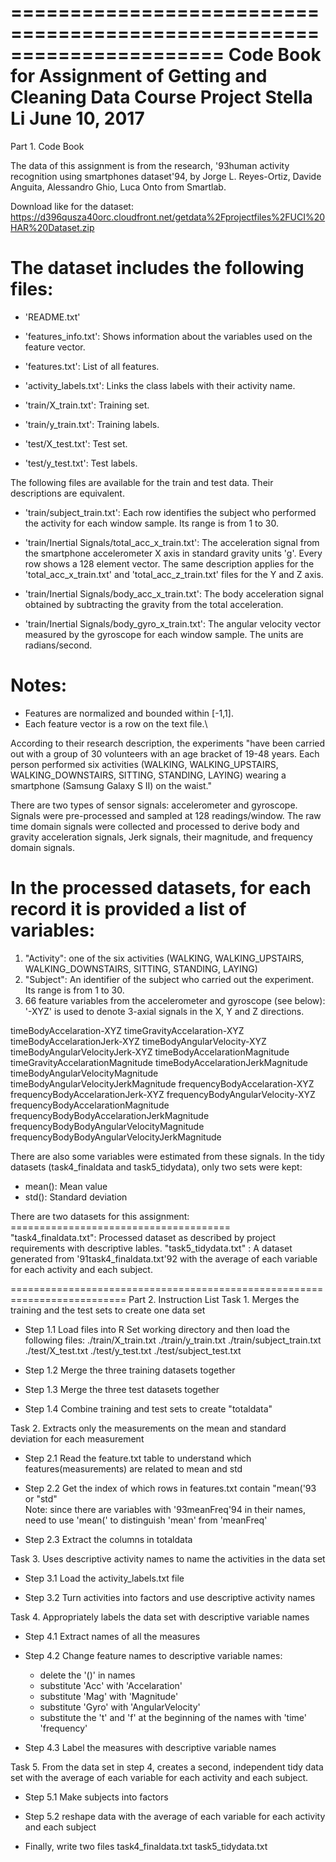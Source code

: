 ======================================================================
Code Book for Assignment of Getting and Cleaning Data Course Project
Stella Li
June 10, 2017
======================================================================
Part 1. Code Book

The data of this assignment is from the research, \'93human activity recognition using smartphones dataset\'94, by Jorge L. Reyes-Ortiz, Davide Anguita, Alessandro Ghio, Luca Onto from Smartlab.

Download like for the dataset:
https://d396qusza40orc.cloudfront.net/getdata%2Fprojectfiles%2FUCI%20HAR%20Dataset.zip

The dataset includes the following files:
=========================================
- 'README.txt'

- 'features_info.txt': Shows information about the variables used on the feature vector.

- 'features.txt': List of all features.

- 'activity_labels.txt': Links the class labels with their activity name.

- 'train/X_train.txt': Training set.

- 'train/y_train.txt': Training labels.

- 'test/X_test.txt': Test set.

- 'test/y_test.txt': Test labels.

The following files are available for the train and test data. Their descriptions are equivalent. 

- 'train/subject_train.txt': Each row identifies the subject who performed the activity for each window sample. Its range is from 1 to 30. 

- 'train/Inertial Signals/total_acc_x_train.txt': The acceleration signal from the smartphone accelerometer X axis in standard gravity units 'g'. Every row shows a 128 element vector. The same description applies for the 'total_acc_x_train.txt' and 'total_acc_z_train.txt' files for the Y and Z axis. 

- 'train/Inertial Signals/body_acc_x_train.txt': The body acceleration signal obtained by subtracting the gravity from the total acceleration. 

- 'train/Inertial Signals/body_gyro_x_train.txt': The angular velocity vector measured by the gyroscope for each window sample. The units are radians/second. 

Notes: 
======
- Features are normalized and bounded within [-1,1].
- Each feature vector is a row on the text file.\

According to their research description, the experiments "have been carried out with a group of 30 volunteers with an age bracket of 19-48 years. Each person performed six activities (WALKING, WALKING_UPSTAIRS, WALKING_DOWNSTAIRS, SITTING, STANDING, LAYING) wearing a smartphone (Samsung Galaxy S II) on the waist."

There are two types of sensor signals: accelerometer and gyroscope. Signals were pre-processed and sampled at 128 readings/window. The raw time domain signals were collected and processed to derive body and gravity acceleration signals, Jerk signals, their magnitude, and frequency domain signals.

In the processed datasets, for each record it is provided a list of variables:
=======================================
1. "Activity": one of the six activities (WALKING, WALKING_UPSTAIRS, WALKING_DOWNSTAIRS, SITTING, STANDING, LAYING)
2. "Subject": An identifier of the subject who carried out the experiment. Its range is from 1 to 30.
3. 66 feature variables from the accelerometer and gyroscope (see below):
'-XYZ' is used to denote 3-axial signals in the X, Y and Z directions.

timeBodyAccelaration-XYZ
timeGravityAccelaration-XYZ
timeBodyAccelarationJerk-XYZ
timeBodyAngularVelocity-XYZ
timeBodyAngularVelocityJerk-XYZ
timeBodyAccelarationMagnitude
timeGravityAccelarationMagnitude
timeBodyAccelarationJerkMagnitude
timeBodyAngularVelocityMagnitude
timeBodyAngularVelocityJerkMagnitude
frequencyBodyAccelaration-XYZ
frequencyBodyAccelarationJerk-XYZ
frequencyBodyAngularVelocity-XYZ
frequencyBodyAccelarationMagnitude
frequencyBodyBodyAccelarationJerkMagnitude
frequencyBodyBodyAngularVelocityMagnitude
frequencyBodyBodyAngularVelocityJerkMagnitude

There are also some variables were estimated from these signals. In the tidy datasets (task4_finaldata and task5_tidydata), only two sets were kept:
- mean(): Mean value
- std(): Standard deviation

There are two datasets for this assignment:
======================================\
"task4_finaldata.txt": Processed dataset as described by project requirements with descriptive lables.
"task5_tidydata.txt" : A dataset generated from \'91task4_finaldata.txt\'92 with the average of each variable for each activity and each subject. 

==========================================================================
Part 2. Instruction List
Task 1. Merges the training and the test sets to create one data set

- Step 1.1 Load files into R
Set working directory and then load the following files:
./train/X_train.txt
./train/y_train.txt
./train/subject_train.txt
./test/X_test.txt
./test/y_test.txt
./test/subject_test.txt

- Step 1.2 Merge the three training datasets together 

- Step 1.3 Merge the three test datasets together

- Step 1.4 Combine training and test sets to create "totaldata"

Task 2. Extracts only the measurements on the mean and standard deviation for each measurement
- Step 2.1 Read the feature.txt table to understand which features(measurements) are related to mean and std

- Step 2.2 Get the index of which rows in features.txt contain "mean(\'93 or "std"\
Note: since there are variables with \'93meanFreq\'94 in their names, need to use 'mean(' to distinguish 'mean' from 'meanFreq'

- Step 2.3 Extract the columns in totaldata

Task 3. Uses descriptive activity names to name the activities in the data set
- Step 3.1 Load the activity_labels.txt file

- Step 3.2 Turn activities into factors and use descriptive activity names

Task 4. Appropriately labels the data set with descriptive variable names
- Step 4.1 Extract names of all the measures

- Step 4.2 Change feature names to descriptive variable names:
	- delete the '()' in names
	- substitute 'Acc' with 'Accelaration'
	- substitute 'Mag' with 'Magnitude'
	- substitute \'Gyro' with 'AngularVelocity'
	- substitute the 't' and 'f' at the beginning of the names with 'time' 'frequency'

- Step 4.3 Label the measures with descriptive variable names

Task 5. From the data set in step 4, creates a second, independent tidy data set with the average of each variable for each activity and each subject.
- Step 5.1 Make subjects into factors

- Step 5.2 reshape data with the average of each variable for each activity and each subject

- Finally, write two files
task4_finaldata.txt
task5_tidydata.txt
